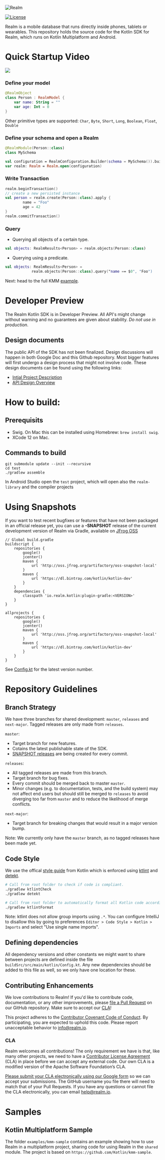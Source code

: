 ![Realm](logo.png)

[![License](https://img.shields.io/badge/License-Apache-blue.svg)](https://github.com/realm/realm-kotlin/blob/master/LICENSE)

Realm is a mobile database that runs directly inside phones, tablets or wearables.
This repository holds the source code for the Kotlin SDK for Realm, which runs on Kotlin Multiplatform and Android.

# Quick Startup Video

[![](http://img.youtube.com/vi/m7lkLu2TE8c/0.jpg)](http://www.youtube.com/watch?v=m7lkLu2TE8c "Realm Kotlin Multiplatform Quick Start")

### Define your model

```Kotlin
@RealmObject
class Person : RealmModel {
    var name: String = ""
    var age: Int = 0
}
```
Other primitive types are supported: `Char`, `Byte`, `Short`, `Long`, `Boolean`, `Float`, `Double`

### Define your schema and open a Realm
```Kotlin
@RealmModule(Person::class)
class MySchema

val configuration = RealmConfiguration.Builder(schema = MySchema()).build()
var realm: Realm = Realm.open(configuration)
```

### Write Transaction 
```Kotlin
realm.beginTransaction()
// create a new persisted instance
val person = realm.create(Person::class).apply {
        name = "Foo"
        age = 42
}
realm.commitTransaction()
```

### Query
- Querying all objects of a certain type.

```Kotlin
val objects: RealmResults<Person> = realm.objects(Person::class)
```
- Querying using a predicate.

```Kotlin
val objects: RealmResults<Person> =
            realm.objects(Person::class).query("name == $0", "Foo")
```

Next: head to the full KMM [example](./examples/kmm-sample).  
 
# Developer Preview

The Realm Kotlin SDK is in Developer Preview. All API's might change without warning and no guarantees are given about stability. *Do not use in production*.  

## Design documents

The public API of the SDK has not been finalized. Design discussions will happen in both Google Doc and this Github repository. Most bigger features will first undergo a design process that might not involve code. These design documents can be found using the following links:

* [Intial Project Description](https://docs.google.com/document/d/10adRFquingm_JgyjDhUzcYXIDJsDG2A1ldFw53GSVJQ/edit)
* [API Design Overview](https://docs.google.com/document/d/1RSPNO95wZAAojYlFwshSpLiuEu9ZqXptO58RDoPHKNc/edit)


# How to build:

## Prerequisits

- Swig. On Mac this can be installed using Homebrew: `brew install swig`.
- XCode 12 on Mac.

## Commands to build

```
git submodule update --init --recursive
cd test
./gradlew assemble
```
In Android Studio open the `test` project, which will open also the `realm-library` and the compiler projects


# Using Snapshots

If you want to test recent bugfixes or features that have not been packaged in an official release yet, you can use a **-SNAPSHOT** release of the current development version of Realm via Gradle, available on [JFrog OSS](http://oss.jfrog.org/oss-snapshot-local/io/realm/kotlin/gradle-plugin/)

```
// Global build.gradle
buildscript {
    repositories {
        google()
        jcenter()
        maven {
            url 'http://oss.jfrog.org/artifactory/oss-snapshot-local'
        }
        maven {
            url 'https://dl.bintray.com/kotlin/kotlin-dev'
        }
    }
    dependencies {
        classpath 'io.realm.kotlin:plugin-gradle:<VERSION>'
    }
}

allprojects {
    repositories {
        google()
        jcenter()
        maven {
            url 'http://oss.jfrog.org/artifactory/oss-snapshot-local'
        }
        maven {
            url 'https://dl.bintray.com/kotlin/kotlin-dev'
        }
    }
}
```

See [Config.kt](buildSrc/src/main/kotlin/Config.kt#L2txt) for the latest version number.


# Repository Guidelines

## Branch Strategy

We have three branches for shared development: `master`, `releases` and `next-major`. Tagged releases are only made from `releases`.

`master`:

* Target branch for new features.
* Cotains the latest publishable state of the SDK.
* [SNAPSHOT releases](#using-snapshots) are being created for every commit.

`releases`:

* All tagged releases are made from this branch.
* Target branch for bug fixes.
* Every commit should be merged back to master `master`.
* Minor changes (e.g. to documentation, tests, and the build system) may not affect end users but should still be merged to `releases` to avoid diverging too far from `master` and to reduce the likelihood of merge conflicts.

`next-major`:

* Target branch for breaking changes that would result in a major version bump.


Note: We currently only have the `master` branch, as no tagged releases have been made yet.

## Code Style

We use the offical [style guide](https://kotlinlang.org/docs/reference/coding-conventions.html) from Kotlin which is enforced using [ktlint](https://github.com/pinterest/ktlint) and [detekt](https://github.com/detekt/detekt).

```sh
# Call from root folder to check if code is compliant.
./gradlew ktlintCheck
./gradlew detekt

# Call from root folder to automatically format all Kotlin code according to the code style rules.
./gradlew ktlintFormat
```

Note: ktlint does not allow group imports using `.*`. You can configure IntelliJ to disallow this by going to preferences `Editor > Code Style > Kotlin > Imports` and select "Use single name imports".

## Defining dependencies

All dependency versions and other constants we might want to share between projects are defined inside the file 
`buildSrc/src/main/kotlin/Config.kt`. Any new dependencies should be added to this file as well, so we only have one
location for these.

## Contributing Enhancements

We love contributions to Realm! If you'd like to contribute code, documentation, or any other improvements, please [file a Pull Request](https://github.com/realm/realm-kotlin/pulls) on our GitHub repository. Make sure to accept our [CLA](#CLA)!

This project adheres to the [Contributor Covenant Code of Conduct](https://www.contributor-covenant.org/version/2/0/code_of_conduct/code_of_conduct.md). By participating, you are expected to uphold this code. Please report unacceptable behavior to info@realm.io.

### CLA

Realm welcomes all contributions! The only requirement we have is that, like many other projects, we need to have a [Contributor License Agreement](https://en.wikipedia.org/wiki/Contributor_License_Agreement) (CLA) in place before we can accept any external code. Our own CLA is a modified version of the Apache Software Foundation’s CLA.

[Please submit your CLA electronically using our Google form](https://docs.google.com/forms/d/e/1FAIpQLSeQ9ROFaTu9pyrmPhXc-dEnLD84DbLuT_-tPNZDOL9J10tOKQ/viewform) so we can accept your submissions. The GitHub username you file there will need to match that of your Pull Requests. If you have any questions or cannot file the CLA electronically, you can email help@realm.io.


# Samples

## Kotlin Multiplatform Sample

The folder `examples/kmm-sample` contains an example showing how to use Realm in a multiplatform
project, sharing code for using Realm in the `shared` module. The project is based on
`https://github.com/Kotlin/kmm-sample`.
